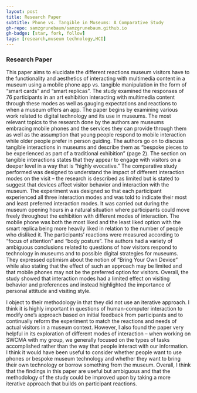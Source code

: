 ```yaml
---
layout: post
title: Research Paper
subtitle: Phone vs. Tangible in Museums: A Comparative Study
gh-repo: samzgrunebaum/samzgrunebaum.github.io
gh-badge: [star, fork, follow]
tags: [research,museum technology,HCI]
---
```


### Research Paper

This paper aims to elucidate the different reactions museum visitors have to the functionality and aesthetics of interacting with multimedia content in a museum using a mobile phone app vs. tangible manipulation in the form of “smart cards” and “smart replicas”. The study examined the responses of 76 participants in an art exhibition interacting with multimedia content through these modes as well as gauging expectations and reactions to when a museum offers an app. The paper begins by examining various work related to digital technology and its use in museums. The most relevant topics to the research done by the authors are museums embracing mobile phones and the services they can provide through them as well as the assumption that young people respond to mobile interaction while older people prefer in person guiding. The authors go on to discuss tangible interactions in museums and describe them as “bespoke pieces to be experienced as part of a traditional exhibition” (page 2). The section on tangible interactions states that they appear to engage with visitors on a deeper level in a way that is “highly evocative.” The comparative study performed was designed to understand the impact of different interaction modes on the visit – the research is described as limited but is stated to suggest that devices affect visitor behavior and interaction with the museum. The experiment was designed so that each participant experienced all three interaction modes and was told to indicate their most and least preferred interaction modes. It was carried out during the museum opening hours in a natural situation where participants could move freely throughout the exhibition with different modes of interaction. The mobile phone was both the most liked and the least liked option with the smart replica being more heavily liked in relation to the number of people who disliked it. The participants’ reactions were measured according to “focus of attention” and “body posture”. The authors had a variety of ambiguous conclusions related to questions of how visitors respond to technology in museums and to possible digital strategies for museums. They expressed optimism about the notion of “Bring Your Own Device” while also stating that the effect of such an approach may be limited and that mobile phones may not be the preferred option for visitors. Overall, the study showed that interaction modes had a limited effect on visiting behavior and preferences and instead highlighted the importance of personal attitude and visiting style.
	
I object to their methodology in that they did not use an iterative approach. I think it is highly important in questions of human-computer interaction to modify one’s approach based on initial feedback from participants and to continually reform the experiment to match the reactions and needs of actual visitors in a museum context. However, I also found the paper very helpful in its exploration of different modes of interaction – when working on SWCMA with my group, we generally focused on the types of tasks accomplished rather than the way that people interact with our information. I think it would have been useful to consider whether people want to use phones or bespoke museum technology and whether they want to bring their own technology or borrow something from the museum. Overall, I think that the findings in this paper are useful but ambiguous and that the methodology of the study could be improved upon by taking a more iterative approach that builds on participant reactions.
